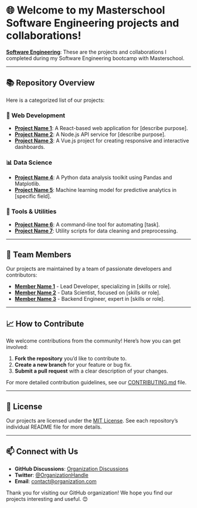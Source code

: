 # 🌐 Welcome to my Masterschool Software Engineering projects and collaborations!

**[Software Engineering](https://static.serve.masterschool.com/Marketing/Software+Engineering+Syllabus+-++14+Month+Program.pdf)**: These are the projects and collaborations I completed during my Software Engineering bootcamp with Masterschool.

---

## 📚 Repository Overview

Here is a categorized list of our projects:

### 🚀 Web Development
- **[Project Name 1](https://github.com/organization/project-1)**: A React-based web application for [describe purpose].
- **[Project Name 2](https://github.com/organization/project-2)**: A Node.js API service for [describe purpose].
- **[Project Name 3](https://github.com/organization/project-3)**: A Vue.js project for creating responsive and interactive dashboards.

### 📊 Data Science
- **[Project Name 4](https://github.com/organization/project-4)**: A Python data analysis toolkit using Pandas and Matplotlib.
- **[Project Name 5](https://github.com/organization/project-5)**: Machine learning model for predictive analytics in [specific field].

### 🔧 Tools & Utilities
- **[Project Name 6](https://github.com/organization/project-6)**: A command-line tool for automating [task].
- **[Project Name 7](https://github.com/organization/project-7)**: Utility scripts for data cleaning and preprocessing.

---

## 👥 Team Members
Our projects are maintained by a team of passionate developers and contributors:
- **[Member Name 1](https://github.com/username1)** - Lead Developer, specializing in [skills or role].
- **[Member Name 2](https://github.com/username2)** - Data Scientist, focused on [skills or role].
- **[Member Name 3](https://github.com/username3)** - Backend Engineer, expert in [skills or role].

---

## 📈 How to Contribute

We welcome contributions from the community! Here’s how you can get involved:
1. **Fork the repository** you’d like to contribute to.
2. **Create a new branch** for your feature or bug fix.
3. **Submit a pull request** with a clear description of your changes.

For more detailed contribution guidelines, see our [CONTRIBUTING.md](https://github.com/organization/CONTRIBUTING.md) file.

---

## 📜 License
Our projects are licensed under the [MIT License](https://opensource.org/licenses/MIT). See each repository’s individual README file for more details.

---

## 📫 Connect with Us
- **GitHub Discussions**: [Organization Discussions](https://github.com/orgs/organization/discussions)
- **Twitter**: [@OrganizationHandle](https://twitter.com/OrganizationHandle)
- **Email**: [contact@organization.com](mailto:contact@organization.com)

Thank you for visiting our GitHub organization! We hope you find our projects interesting and useful. 😊

